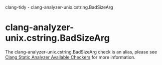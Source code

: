 clang-tidy - clang-analyzer-unix.cstring.BadSizeArg

</div>

<div class="meta"
http-equiv=refresh="5;URL=https://clang.llvm.org/docs/analyzer/checkers.html#unix-cstring-badsizearg">

</div>

# clang-analyzer-unix.cstring.BadSizeArg

The clang-analyzer-unix.cstring.BadSizeArg check is an alias, please see
[Clang Static Analyzer Available
Checkers](https://clang.llvm.org/docs/analyzer/checkers.html#unix-cstring-badsizearg)
for more information.
